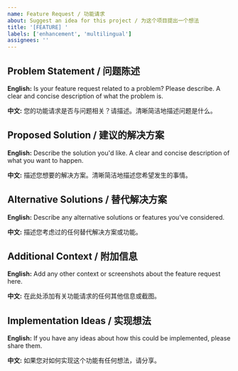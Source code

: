 ```yaml
---
name: Feature Request / 功能请求
about: Suggest an idea for this project / 为这个项目提出一个想法
title: '[FEATURE] '
labels: ['enhancement', 'multilingual']
assignees: ''
---
```


## Problem Statement / 问题陈述

**English:**
Is your feature request related to a problem? Please describe. A clear and concise description of what the problem is.

**中文:**
您的功能请求是否与问题相关？请描述。清晰简洁地描述问题是什么。

## Proposed Solution / 建议的解决方案

**English:**
Describe the solution you'd like. A clear and concise description of what you want to happen.

**中文:**
描述您想要的解决方案。清晰简洁地描述您希望发生的事情。

## Alternative Solutions / 替代解决方案

**English:**
Describe any alternative solutions or features you've considered.

**中文:**
描述您考虑过的任何替代解决方案或功能。

## Additional Context / 附加信息

**English:**
Add any other context or screenshots about the feature request here.

**中文:**
在此处添加有关功能请求的任何其他信息或截图。

## Implementation Ideas / 实现想法

**English:**
If you have any ideas about how this could be implemented, please share them.

**中文:**
如果您对如何实现这个功能有任何想法，请分享。 